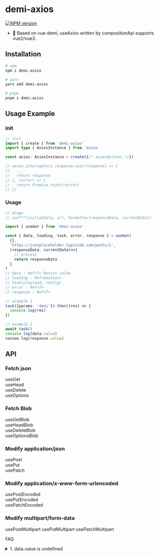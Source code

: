 # demi-axios
[![NPM version](https://img.shields.io/npm/v/demi-axios?color=a1b858&label=)](https://www.npmjs.com/package/demi-axios)

- 🦾 Based on vue-demi, useAxios written by compositionApi supports vue2/vue3.

## Installation

```bash
# npm
npm i demi-axios

# yarn
yarn add demi-axios

# pnpm
pnpm i demi-axios
```
## Usage Example
### init
```ts
// init 
import { create } from 'demi-axios'
import type { AxiosInstance } from 'axios'

const axios: AxiosInstance = create({/* axiosOptions */})

// axios.interceptors.response.use((response) => {
//   ...
//   return response
// }, (error) => {
//   return Promise.reject(error)
// })
```
### Usage
```ts
// Usage
// use***(initialData, url, Formatter(responseData, currentData))

import { useGet } from 'demi-axios'

const { data, loading, task, error, response } = useGet(
  {}, 
  'https://jsonplaceholder.typicode.com/posts/1',
  (responseData, currentData)=>{
    // process
    return responseData
  }
)
// data : Ref<T> Return value
// loading : Ref<boolean>
// task(playload, config)
// error : Ref<T>
// response : Ref<T>

// example 1
task({params: 'demi'}).then((res) => {
  console.log(res)
})

// example 2
await task()
console.log(data.value)
consoe.log(response.value)
```


## API
### Fetch json
useGet<br/>
useHead<br/>
useDelete<br/>
useOptions<br/>

### Fetch Blob
useGetBlob<br/>
useHeadBlob<br/>
useDeleteBlob<br/>
useOptionsBlob<br/>

### Modify application/json
usePost<br/>
usePut<br/>
usePatch<br/>

### Modify application/x-www-form-urlencoded
usePostEncoded<br/>
usePutEncoded<br/>
usePatchEncoded<br/>

### Modify multipart/form-data
usePostMultipart
usePutMultipart
usePatchMultipart


FAQ
<details>
<summary>1. data.value is undefined</summary><br>

The default data format returned by the server is {data:any}. If you are {}, you can do a layer of data processing in the interceptor.

```ts
axios.interceptors.response.use((response) => {
  // ...
  return { data:response }
}, (error) => {
  return Promise.reject(error)
})
```

<br></details>